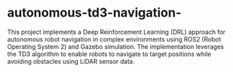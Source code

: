# autonomous-td3-navigation-
This project implements a Deep Reinforcement Learning (DRL) approach for autonomous robot navigation in complex environments using ROS2 (Robot Operating System 2) and Gazebo simulation. The implementation leverages the TD3 algorithm to enable robots to navigate to target positions while avoiding obstacles using LiDAR sensor data.
